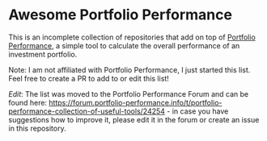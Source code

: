 # Awesome Portfolio Performance

This is an incomplete collection of repositories that add on top of [Portfolio Performance](https://github.com/buchen/portfolio), a simple tool to calculate the overall performance of an investment portfolio.

Note: I am not affiliated with Portfolio Performance, I just started this list. Feel free to create a PR to add to or edit this list!


*Edit*: The list was moved to the Portfolio Performance Forum and can be found here: https://forum.portfolio-performance.info/t/portfolio-performance-collection-of-useful-tools/24254 - in case you have suggestions how to improve it, please edit it in the forum or create an issue in this repository.
